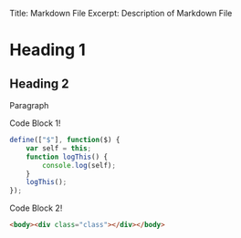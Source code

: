Title: Markdown File
Excerpt: Description of Markdown File

# Heading 1

## Heading 2

Paragraph


Code Block 1!
```javascript
define(["$"], function($) {
    var self = this;
    function logThis() {
        console.log(self);
    }
    logThis();
});
```

Code Block 2!
```html
<body><div class="class"></div></body>
```